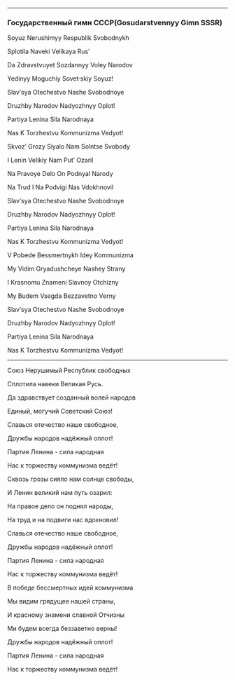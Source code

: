 ****************************************
### Государственный гимн СССР(Gosudarstvennyy Gimn SSSR)

Soyuz Nerushimyy Respublik Svobodnykh

Splotila Naveki Velikaya Rusʹ

Da Zdravstvuyet Sozdannyy Voley Narodov

Yedinyy Moguchiy Sovet·skiy Soyuz!

Slavʹsya Otechestvo Nashe Svobodnoye

Druzhby Narodov Nadyozhnyy Oplot!

Partiya Lenina Sila Narodnaya

Nas K Torzhestvu Kommunizma Vedyot!

Skvozʹ Grozy Siyalo Nam Solntse Svobody

I Lenin Velikiy Nam Putʹ Ozaril

Na Pravoye Delo On Podnyal Narody

Na Trud I Na Podvigi Nas Vdokhnovil

Slavʹsya Otechestvo Nashe Svobodnoye

Druzhby Narodov Nadyozhnyy Oplot!

Partiya Lenina Sila Narodnaya

Nas K Torzhestvu Kommunizma Vedyot!

V Pobede Bessmertnykh Idey Kommunizma

My Vidim Gryadushcheye Nashey Strany

I Krasnomu Znameni Slavnoy Otchizny

My Budem Vsegda Bezzavetno Verny

Slavʹsya Otechestvo Nashe Svobodnoye

Druzhby Narodov Nadyozhnyy Oplot!

Partiya Lenina Sila Narodnaya

Nas K Torzhestvu Kommunizma Vedyot!

************************************
Союз Нерушимый Республик свободных

Сплотила навеки Великая Русь.

Да здравствует созданный волей народов

Единый, могучий Советский Союз!

Славься отечество наше свободное,

Дружбы народов надёжный оплот!

Партия Ленина - сила народная

Нас к торжеству коммунизма ведёт!

Сквозь грозы сияло нам солнце свободы,

И Ленин великий нам путь озарил:

На правое дело он поднял народы,

На труд и на подвиги нас вдохновил!

Славься отечество наше свободное,

Дружбы народов надёжный оплот!

Партия Ленина - сила народная

Нас к торжеству коммунизма ведёт!

В победе бессмертных идей коммунизма

Мы видим грядущее нашей страны,

И красному знамени славной Отчизны

Ми будем всегда беззаветно верны!

Дружбы народов надёжный оплот!

Партия Ленина - сила народная

Нас к торжеству коммунизма ведёт!

